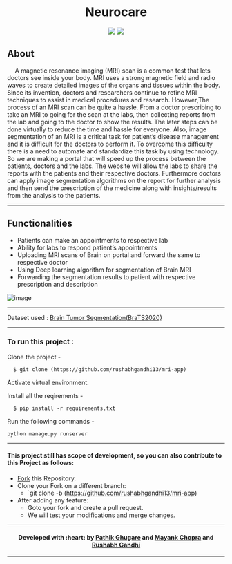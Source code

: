 <h1 align="center"> Neurocare </h1>

<div align="center">
 
  [![](https://img.shields.io/badge/Made_with-Python3-red?style=for-the-badge&logo=python)](https://www.python.org/ "Python3")
  [![](https://img.shields.io/badge/Made_with-Tensorflow-red?style=for-the-badge&logo=tensorflow)](https://www.tensorflow.org/ "Tensorflow")
  
</div>

<h2> About </h2>

&emsp; A magnetic resonance imaging (MRI) scan is a common test that lets doctors see inside your body. MRI uses a strong magnetic field and radio waves to create detailed images of the organs and tissues within the body. Since its invention, doctors and researchers continue to refine MRI techniques to assist in medical
procedures and research. However,The process of an MRI scan can be quite a hassle. From a doctor prescribing to take an MRI to going for the scan at the labs, then collecting reports from the lab and going to the doctor to show the results. The later steps can be done virtually to reduce the time and hassle for everyone. Also, image segmentation of an MRI is a critical task for patient’s disease management and it is difficult for the doctors to perform it. To overcome this difficulty there is a need to automate and standardize this task by using technology. So we are making a portal that will speed up the process between the patients, doctors and the labs. The website will allow the labs to share the reports with the patients and their respective doctors. Furthermore doctors can apply image segmentation algorithms on the report for further analysis and then send the prescription of the medicine along with insights/results from the analysis to the patients.


---

<h2> Functionalities </h2>

* Patients can make an appointments to respective lab
* Ability for labs to respond patient’s appointments
* Uploading MRI scans of Brain on portal and forward the same to respective doctor
* Using Deep learning algorithm for segmentation of Brain MRI
* Forwarding the segmentation results to patient with respective prescription and description


![image](https://user-images.githubusercontent.com/55437218/182212580-7678b515-fac4-49e7-9b2e-1cdb1769c684.png)

---


Dataset used : [Brain Tumor Segmentation(BraTS2020)](https://www.kaggle.com/datasets/awsaf49/brats2020-training-data)

---


  
### To run this project :

Clone the project -
```
  $ git clone (https://github.com/rushabhgandhi13/mri-app)
```

Activate virtual environment.
  
Install all the reqirements -
```
  $ pip install -r requirements.txt
 ``` 
 
 Run the following commands -

```
python manage.py runserver
```

---






#### This project still has scope of development, so you can also contribute to this Project as follows:
* [Fork](https://github.com/rushabhgandhi13/mri-app) this Repository.
* Clone your Fork on a different branch:
	* `git clone -b <name-of-branch> (https://github.com/rushabhgandhi13/mri-app)
* After adding any feature:
	* Goto your fork and create a pull request.
	* We will test your modifications and merge changes.

---
<h4 align="center"><b>Developed with :heart: by 
<a href="https://github.com/Patrickbro13">Pathik Ghugare</a> and <a href="https://github.com/Mayank7832">Mayank Chopra</a> and <a href="https://github.com/rushabhgandhi13">Rushabh Gandhi</a>  </b> 
</h4>

---
